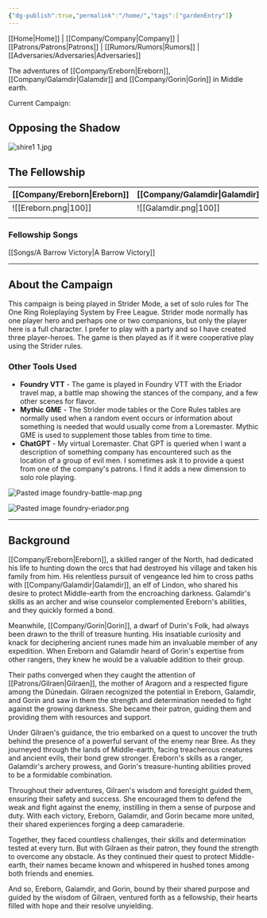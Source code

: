 ```yaml
---
{"dg-publish":true,"permalink":"/home/","tags":["gardenEntry"]}
---
```





[[Home\|Home]] | [[Company/Company\|Company]] | [[Patrons/Patrons\|Patrons]] | [[Rumors/Rumors\|Rumors]] | [[Adversaries/Adversaries\|Adversaries]]

The adventures of [[Company/Ereborn\|Ereborn]], [[Company/Galamdir\|Galamdir]] and [[Company/Gorin\|Gorin]] in Middle earth.

Current Campaign: 
## Opposing the Shadow

![shire1 1.jpg](/img/user/zz_assetts/shire1%201.jpg)

## The Fellowship
| [[Company/Ereborn\|Ereborn]] | [[Company/Galamdir\|Galamdir]] | [[Company/Gorin\|Gorin]] |
| ---- | ---- | ---- |
| ![[Ereborn.png\|100]] | ![[Galamdir.png\|100]] | ![[Gorin.png\|100]] |
|  |  |  |
### Fellowship Songs
[[Songs/A Barrow Victory\|A Barrow Victory]]

-----
## About the Campaign
This campaign is being played in Strider Mode, a set of solo rules for The One Ring Roleplaying System by Free League. Strider mode normally has one player hero and perhaps one or two companions, but only the player here is a full character. I prefer to play with a party and so I have created three player-heroes. The game is then played as if it were cooperative play using the Strider rules.

### Other Tools Used

- **Foundry VTT** - The game is played in Foundry VTT with the Eriador travel map, a battle map showing the stances of the company, and a few other scenes for flavor. 
- **Mythic GME** - The Strider mode tables or the Core Rules tables are normally used when a random event occurs or information about something is needed that would usually come from a Loremaster. Mythic GME is used to supplement those tables from time to time.
- **ChatGPT** - My virtual Loremaster. Chat GPT is queried when I want a description of something company has encountered such as the location of a group of evil men. I sometimes ask it to provide a quest from one of the company's patrons. I find it adds a new dimension to solo role playing.

![Pasted image foundry-battle-map.png](/img/user/zz_assetts/Pasted%20image%20foundry-battle-map.png)

![Pasted image foundry-eriador.png](/img/user/zz_assetts/Pasted%20image%20foundry-eriador.png)

------
## Background
[[Company/Ereborn\|Ereborn]], a skilled ranger of the North, had dedicated his life to hunting down the orcs that had destroyed his village and taken his family from him. His relentless pursuit of vengeance led him to cross paths with [[Company/Galamdir\|Galamdir]], an elf of Lindon, who shared his desire to protect Middle-earth from the encroaching darkness. Galamdir's skills as an archer and wise counselor complemented Ereborn's abilities, and they quickly formed a bond.

Meanwhile, [[Company/Gorin\|Gorin]], a dwarf of Durin's Folk, had always been drawn to the thrill of treasure hunting. His insatiable curiosity and knack for deciphering ancient runes made him an invaluable member of any expedition. When Ereborn and Galamdir heard of Gorin's expertise from other rangers, they knew he would be a valuable addition to their group.

Their paths converged when they caught the attention of [[Patrons/Gilraen\|Gilraen]], the mother of Aragorn and a respected figure among the Dúnedain. Gilraen recognized the potential in Ereborn, Galamdir, and Gorin and saw in them the strength and determination needed to fight against the growing darkness. She became their patron, guiding them and providing them with resources and support.

Under Gilraen's guidance, the trio embarked on a quest to uncover the truth behind the presence of a powerful servant of the enemy near Bree. As they journeyed through the lands of Middle-earth, facing treacherous creatures and ancient evils, their bond grew stronger. Ereborn's skills as a ranger, Galamdir's archery prowess, and Gorin's treasure-hunting abilities proved to be a formidable combination.

Throughout their adventures, Gilraen's wisdom and foresight guided them, ensuring their safety and success. She encouraged them to defend the weak and fight against the enemy, instilling in them a sense of purpose and duty. With each victory, Ereborn, Galamdir, and Gorin became more united, their shared experiences forging a deep camaraderie.

Together, they faced countless challenges, their skills and determination tested at every turn. But with Gilraen as their patron, they found the strength to overcome any obstacle. As they continued their quest to protect Middle-earth, their names became known and whispered in hushed tones among both friends and enemies.

And so, Ereborn, Galamdir, and Gorin, bound by their shared purpose and guided by the wisdom of Gilraen, ventured forth as a fellowship, their hearts filled with hope and their resolve unyielding.